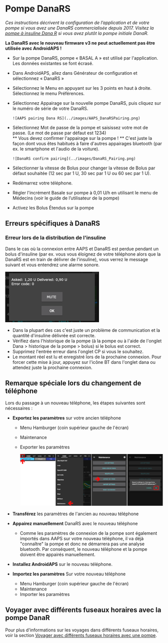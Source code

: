 # Pompe DanaRS

*Ces instructions décrivent la configuration de l’application et de votre pompe si vous avez une DanaRS commercialisée depuis 2017. Visitez la [pompe à insuline Dana R](./DanaR-Insulin-Pump) si vous avez plutôt la pompe initiale DanaR.*

**La DanaRS avec le nouveau firmware v3 ne peut actuellement pas être utilisée avec AndroidAPS !**

* Sur la pompe DanaRS, pompe « BASAL A » est utilisé par l'application. Les données existantes se font écrasé.

* Dans AndroidAPS, allez dans Générateur de configuration et sélectionnez « DanaRS »

* Sélectionnez le Menu en appuyant sur les 3 points en haut à droite. Sélectionnez le menu Préférences.

* Sélectionnez Appairage sur la nouvelle pompe DanaRS, puis cliquez sur le numéro de série de votre DanaRS.
  
      ![AAPS pairing Dana RS](../images/AAPS_DanaRSPairing.png)
      

* Sélectionnez Mot de passe de la pompe et saisissez votre mot de passe. (Le mot de passe par défaut est 1234)   
  ** Vous devez confirmer l'appairage sur la pompe ! ** C'est juste la façon dont vous êtes habitués à faire d'autres appairages bluetooth (par ex. le smartphone et l'audio de la voiture).
  
      ![DanaRS confirm pairing](../images/DanaRS_Pairing.png)
      

* Sélectionner la vitesse de Bolus pour changer la vitesse de Bolus par défaut souhaitée (12 sec par 1 U, 30 sec par 1 U ou 60 sec par 1 U).

* Redémarrez votre téléphone.

* Régler l'incrément Basale sur pompe à 0,01 U/h en utilisant le menu de Médecins (voir le guide de l’utilisateur de la pompe)

* Activez les Bolus Étendus sur la pompe

## Erreurs spécifiques à DanaRS

### Erreur lors de la distribution de l'insuline

Dans le cas où la connexion entre AAPS et DanaRS est perdue pendant un bolus d'insuline (par ex. vous vous éloignez de votre téléphone alors que la DanaRS est en train de délivrer de l'insuline), vous verrez le message suivant et vous entendrez une alarme sonore.

![Alarme d'administration de l'insuline](../images/DanaRS_Error_bolus.png)

* Dans la plupart des cas c'est juste un problème de communication et la quantité d'insuline délivrée est correcte.
* Vérifiez dans l'historique de la pompe (à la pompe ou à l'aide de l'onglet Dana > historique de la pompe > bolus) si le bolus est correct.
* Supprimez l'entrée erreur dans l'onglet CP si vous le souhaitez.
* Le montant réel est lu et enregistré lors de la prochaine connexion. Pour forcer cette mise à jour, appuyez sur l'icône BT dans l'onglet dana ou attendez juste la prochaine connexion.

## Remarque spéciale lors du changement de téléphone

Lors du passage à un nouveau téléphone, les étapes suivantes sont nécessaires :

* **Exportez les paramètres** sur votre ancien téléphone
  
  * Menu Hamburger (coin supérieur gauche de l'écran)
  * Maintenance
  * Exporter les paramètres
    
    ![Export des paramètres AAPS](../images/AAPS_ExportSettings.png)

* **Transférez** les paramètres de l'ancien au nouveau téléphone

* **Appairez manuellement** DanaRS avec le nouveau téléphone 
  * Comme les paramètres de connexion de la pompe sont également importés dans AAPS sur votre nouveau téléphone, il va déjà "connaître" la pompe et donc ne démarrera pas une analyse bluetooth. Par conséquent, le nouveau téléphone et la pompe doivent être appairés manuellement.
* **Installez AndroidAPS** sur le nouveau téléphone.
* **Importez les paramètres** Sur votre nouveau téléphone 
  * Menu Hamburger (coin supérieur gauche de l'écran)
  * Maintenance
  * Importer les paramètres

## Voyager avec différents fuseaux horaires avec la pompe DanaR

Pour plus d'informations sur les voyages dans différents fuseaux horaires, voir la section [Voyager avec différents fuseaux horaires avec une pompe](../Usage/Timezone-traveling#danarv2-danars).